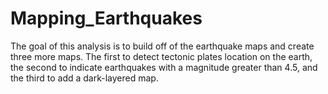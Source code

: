 # Mapping_Earthquakes

The goal of this analysis is to build off of the earthquake maps and create three more maps. The first to detect tectonic plates location on the earth, the second to indicate earthquakes with a magnitude greater than 4.5, and the third to add a dark-layered map.

